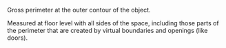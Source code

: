 Gross perimeter at the outer contour of the object.

Measured at floor level with all sides of the space, including those parts of the perimeter that are created by virtual boundaries and openings (like doors).
